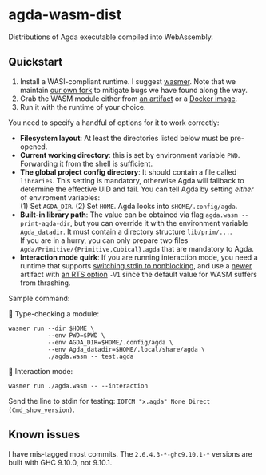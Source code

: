 # agda-wasm-dist

Distributions of Agda executable compiled into WebAssembly.

## Quickstart

1. Install a WASI-compliant runtime. I suggest [wasmer](https://wasmer.io/). Note that we maintain [our own fork](https://github.com/agda-web/wasmer) to mitigate bugs we have found along the way.
2. Grab the WASM module either from [an artifact](https://github.com/agda-web/agda-wasm-dist/actions) or a [Docker image](https://github.com/agda-web/agda-wasm-dist/pkgs/container/agda-wasm-dist).
3. Run it with the runtime of your choice.

You need to specify a handful of options for it to work correctly:
- **Filesystem layout**: At least the directories listed below must be pre-opened.
- **Current working directory**: this is set by environment variable `PWD`. Forwarding it from the shell is sufficient.
- **The global project config directory**: It should contain a file called `libraries`. This setting is mandatory, otherwise Agda will fallback to determine the effective UID and fail. You can tell Agda by setting *either* of enviroment variables: \
  (1) Set `AGDA_DIR`. (2) Set `HOME`. Agda looks into `$HOME/.config/agda`.
- **Built-in library path**: The value can be obtained via flag `agda.wasm --print-agda-dir`, but you can override it with the environment variable `Agda_datadir`. It must contain a directory structure `lib/prim/...`. \
  If you are in a hurry, you can only prepare two files `Agda/Primitive/{Primitive,Cubical}.agda` that are mandatory to Agda.
- **Interaction mode quirk**: If you are running interaction mode, you need a runtime that supports [switching stdin to nonblocking](https://hackmd.io/@q/wasi-nonblocking-stdin), and use a [newer](https://github.com/agda-web/agda-wasm-dist/commit/a3d2a3112960a27ac51bd8a9e0a41c342a97dca3) artifact with [an RTS option](https://downloads.haskell.org/ghc/9.8.1/docs/users_guide/profiling.html#rts-flag--V%20%E2%9F%A8secs%E2%9F%A9) `-V1` since the default value for WASM suffers from thrashing.

Sample command:

🔖 Type-checking a module:

```
wasmer run --dir $HOME \
           --env PWD=$PWD \
           --env AGDA_DIR=$HOME/.config/agda \
           --env Agda_datadir=$HOME/.local/share/agda \
           ./agda.wasm -- test.agda
```

🔖 Interaction mode:

```
wasmer run ./agda.wasm -- --interaction
```

Send the line to stdin for testing: `IOTCM "x.agda" None Direct (Cmd_show_version)`.

## Known issues

I have mis-tagged most commits. The `2.6.4.3-*-ghc9.10.1-*` versions are built with GHC 9.10.0, not 9.10.1.
